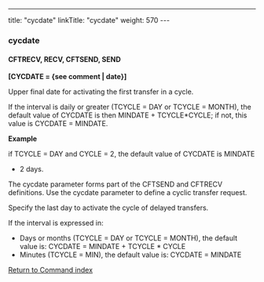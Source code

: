 ---
title: "cycdate"
linkTitle: "cycdate"
weight: 570
--- <span id="cycdate"></span>

### cycdate

#### CFTRECV, RECV, CFTSEND, SEND

****[CYCDATE =
{see comment &#124; date}]****

Upper final date for activating
the first transfer in a cycle.

If the interval is daily or greater (TCYCLE = DAY or TCYCLE = MONTH),
the default value of CYCDATE is then MINDATE + TCYCLE\*CYCLE; if not, this
value is CYCDATE = MINDATE.

****Example****

if TCYCLE = DAY and CYCLE = 2, the default value of CYCDATE is MINDATE
+ 2 days.

The cycdate parameter forms
part of the CFTSEND and CFTRECV definitions. Use the cycdate parameter
to define a cyclic transfer request.

Specify the last day to activate the cycle of delayed transfers.

If the interval is expressed in:

- Days or months
    (TCYCLE = DAY or TCYCLE = MONTH), the default value is: CYCDATE = MINDATE + TCYCLE \* CYCLE
- Minutes (TCYCLE
    = MIN), the default value is: CYCDATE = MINDATE

[Return to Command index](../../)
